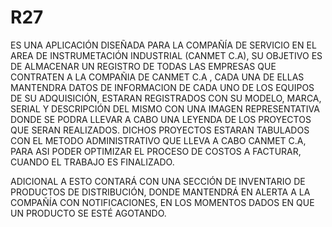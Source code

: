 # R27

ES UNA APLICACIÓN DISEÑADA PARA LA COMPAÑÍA DE SERVICIO EN EL AREA DE INSTRUMETACIÓN INDUSTRIAL (CANMET C.A), SU OBJETIVO ES DE ALMACENAR UN REGISTRO DE TODAS LAS EMPRESAS QUE CONTRATEN A LA COMPAÑIA DE CANMET C.A , CADA UNA DE ELLAS MANTENDRA DATOS DE INFORMACION DE CADA UNO DE LOS EQUIPOS DE SU ADQUISICIÓN, ESTARAN REGISTRADOS CON SU MODELO, MARCA, SERIAL Y DESCRIPCIÓN DEL MISMO CON UNA IMAGEN REPRESENTATIVA DONDE SE PODRA LLEVAR A CABO UNA LEYENDA DE LOS PROYECTOS QUE SERAN REALIZADOS. DICHOS PROYECTOS ESTARAN TABULADOS CON EL METODO ADMINISTRATIVO QUE LLEVA A CABO CANMET C.A, PARA ASI PODER OPTIMIZAR EL PROCESO DE COSTOS A FACTURAR, CUANDO EL TRABAJO ES FINALIZADO.

ADICIONAL A ESTO CONTARÁ CON UNA SECCIÓN DE INVENTARIO DE PRODUCTOS DE DISTRIBUCIÓN, DONDE MANTENDRÁ EN ALERTA A LA COMPAÑÍA CON NOTIFICACIONES, EN LOS MOMENTOS DADOS EN QUE UN PRODUCTO SE ESTÉ AGOTANDO.

